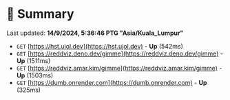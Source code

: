 # 📖 Summary
Last updated: **14/9/2024, 5:36:46 PTG "Asia/Kuala_Lumpur"**

- `GET` [https://hst.ujol.dev](https://hst.ujol.dev) - **Up** (542ms)
- `GET` [https://reddviz.deno.dev/gimme](https://reddviz.deno.dev/gimme) - **Up** (1511ms)
- `GET` [https://reddviz.amar.kim/gimme](https://reddviz.amar.kim/gimme) - **Up** (1503ms)
- `GET` [https://dumb.onrender.com](https://dumb.onrender.com) - **Up** (325ms)
